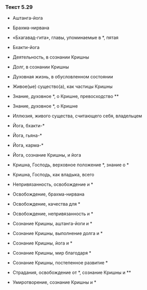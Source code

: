 ### Текст 5.29

- Аштанга-йога

- Брахма-нирвана

- «Бхагавад-гита», главы, упоминаемые в *, пятая

- Бхакти-йога

- Деятельность, в сознании Кришны

- Долг, в сознании Кришны

- Духовная жизнь, в обусловленном состоянии

- Живое(ые) существо(а), как частицы Кришны

- Знание, духовное *, о Кришне, превосходство **

- Знание, духовное *, о Кришне

- Иллюзия, живого существа, считающего себя, владельцем

- Йога, бхакти-*

- Йога, гьяна-*

- Йога, карма-*

- Йога, сознание Кришны, и йога

- Кришна, Господь, верховное положение *, знание о *

- Кришна, Господь, как владыка, всего

- Непривязанность, освобождение и *

- Освобождение, брахма-нирвана

- Освобождение, качества для *

- Освобождение, непривязанность и *

- Сознание Кришны, аштанга-йоги и *

- Сознание Кришны, выполнение долга и *

- Сознание Кришны, йога и *

- Сознание Кришны, мир благодаря *

- Сознание Кришны, постепенное развитие *

- Страдания, освобождение от *, сознание Кришны и **

- Умиротворение, сознание Кришны и *
	
